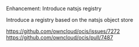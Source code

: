 Enhancement: Introduce natsjs registry

Introduce a registry based on the natsjs object store

https://github.com/owncloud/ocis/issues/7272
https://github.com/owncloud/ocis/pull/7487
